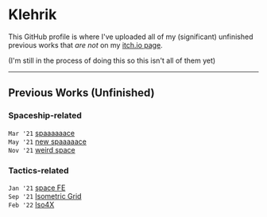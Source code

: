 # Klehrik

This GitHub profile is where I've uploaded all of my (significant) unfinished previous works that *are not* on my [itch.io page](https://klehrik.itch.io).

(I'm still in the process of doing this so this isn't all of them yet)

---

## Previous Works (Unfinished)

### Spaceship-related
`Mar '21`  [spaaaaaace](https://github.com/Klehrik/spaaaaaace)  
`May '21`  [new spaaaaace](https://github.com/Klehrik/new-spaaaaace)  
`Nov '21`  [weird space](https://github.com/Klehrik/weird-space)  

### Tactics-related
`Jan '21`  [space FE](https://github.com/Klehrik/space-FE)  
`Sep '21`  [Isometric Grid](https://github.com/Klehrik/Isometric-Grid)  
`Feb '22`  [Iso4X](https://github.com/Klehrik/Iso4X)  
